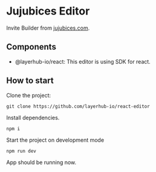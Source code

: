 # Jujubices Editor

Invite Builder from [jujubices.com](https://jujubices.com).

## Components

- @layerhub-io/react: This editor is using SDK for react.

## How to start

Clone the project:

```
git clone https://github.com/layerhub-io/react-editor
```

Install dependencies.

```
npm i
```

Start the project on development mode

```
npm run dev
```

App should be running now.
